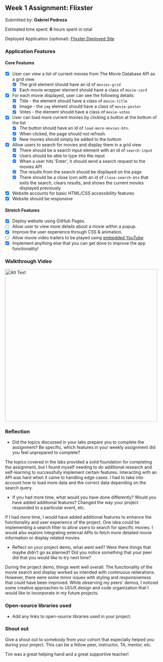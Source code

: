 ## Week 1 Assignment: Flixster

Submitted by: **Gabriel Pedroza**

Estimated time spent: **6** hours spent in total

Deployed Application (optional): [Flixster Deployed Site](https://gabrielpedroza.github.io/site-week1-project1-flixster-starter/)

### Application Features

#### Core Features

- [x] User can view a list of current movies from The Movie Database API as a grid view
  - [x] The grid element should have an id of `movies-grid`
  - [x] Each movie wrapper element should have a class of `movie-card`
- [x] For each movie displayed, user can see the following details:
  - [x] Title - the element should have a class of `movie-title`
  - [x] Image - the `img` element should have a class of `movie-poster`
  - [x] Votes - the element should have a class of `movie-votes`
- [x] User can load more current movies by clicking a button at the bottom of the list
  - [x] The button should have an id of `load-more-movies-btn`.
  - [x] When clicked, the page should not refresh.
  - [x] New movies should simply be added to the bottom
- [x] Allow users to search for movies and display them in a grid view
  - [x] There should be a search input element with an id of `search-input`
  - [x] Users should be able to type into the input
  - [x] When a user hits 'Enter', it should send a search request to the movies API
  - [x] The results from the search should be displayed on the page
  - [x] There should be a close icon with an id of `close-search-btn` that exits the search, clears results, and shows the current movies displayed previously
- [x] Website accounts for basic HTML/CSS accessibility features
- [x] Website should be responsive

#### Stretch Features

- [x] Deploy website using GitHub Pages.
- [ ] Allow user to view more details about a movie within a popup.
- [x] Improve the user experience through CSS & animation.
- [ ] Allow movie video trailers to be played using [embedded YouTube](https://support.google.com/youtube/answer/171780?hl=en)
- [x] Implement anything else that you can get done to improve the app functionality!

### Walkthrough Video

  <img src="/project-preview.gif" alt="Alt Text" width="500">

### Reflection

- Did the topics discussed in your labs prepare you to complete the assignment? Be specific, which features in your weekly assignment did you feel unprepared to complete?

The topics covered in the labs provided a solid foundation for completing the assignment, but I found myself needing to do additional research and self-learning to successfully implement certain features. Interacting with an API was hard when it came to handling edge cases. I had to take into account how to load more data and the correct data depending on the search query.

- If you had more time, what would you have done differently? Would you have added additional features? Changed the way your project responded to a particular event, etc.
  
If I had more time, I would have added additional features to enhance the functionality and user experience of the project. One idea could be implementing a search filter to allow users to search for specific movies. I would also explore integrating external APIs to fetch more detailed movie information or display related movies.

- Reflect on your project demo, what went well? Were there things that maybe didn't go as planned? Did you notice something that your peer did that you would like to try next time?

During the project demo, things went well overall. The functionality of the movie search and display worked as intended with continuous reiterations. However, there were some minor issues with styling and responsiveness that could have been improved. While observing my peers' demos, I noticed some creative approaches to UI/UX design and code organization that I would like to incorporate in my future projects.

### Open-source libraries used

- Add any links to open-source libraries used in your project.

### Shout out

Give a shout out to somebody from your cohort that especially helped you during your project. This can be a fellow peer, instructor, TA, mentor, etc.

Tim was a great helping hand and a great supportive teacher!
